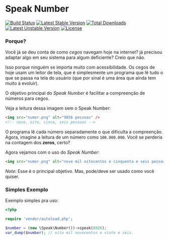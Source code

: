 # Speak Number

[![Build Status](https://travis-ci.org/malukenho/speaknumber.svg?branch=master)](https://travis-ci.org/malukenho/speaknumber)
[![Latest Stable Version](https://poser.pugx.org/malukenho/speaknumber/v/stable.png)](https://packagist.org/packages/malukenho/migratedb) [![Total Downloads](https://poser.pugx.org/malukenho/speaknumber/downloads.png)](https://packagist.org/packages/malukenho/migratedb) [![Latest Unstable Version](https://poser.pugx.org/malukenho/speaknumber/v/unstable.png)](https://packagist.org/packages/malukenho/migratedb) [![License](https://poser.pugx.org/malukenho/speaknumber/license.png)](https://packagist.org/packages/malukenho/migratedb)

### Porque?

Você já se deu conta de como *cegos* navegam hoje na internet? já precisou adaptar algo em seu sistema para algum deficiente?
Creio que não.

Isso porque ninguém se importa muito com acessibilidade.
Os cegos de hoje usam um leitor de tela, que é simplesmente um programa que lê
tudo o que se passa na tela do usuário (que por sinal é uma área que ainda tem muito à evoluir).

O objetivo principal do *Speak Number* é facilitar a compreenção de números para cegos.

Veja a leitura dessa imagem sem o Speak Number:

```html
<img src="numer.png" alt="9856 pessoas" />
<!-- nove, oito, cinco, seis pessoas -->
```
O programa lê cada número separadamente o que dificulta a compreenção.
Agora, imagine a leitura de um número como `100.000.000`. Você se perderia na contagem
dos **zeros**, certo?

Agora vejamos com o uso do *Speak Number*:

```HTML
<img src="numer.png" alt="nove mil oitocentos e cinquenta e seis pessoas" />
```

*Note:* Esse é o principal objetivo. Mas, pode/deve ser usado como você quiser.

### Simples Exemplo

Exemplo simples pra uso:

```PHP
<?php

require 'vendor/autoload.php';

$number = (new \Speak\Number())->speak(8926);
var_dump($number); // oito mil novecentos e vinte e seis.
```
